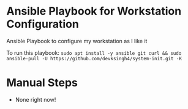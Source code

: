 # Ansible Playbook for Workstation Configuration
Ansible Playbook to configure my workstation as I like it

To run this playbook: 
`sudo apt install -y ansible git curl && sudo ansible-pull -U https://github.com/devksingh4/system-init.git -K`

# Manual Steps
* None right now!

